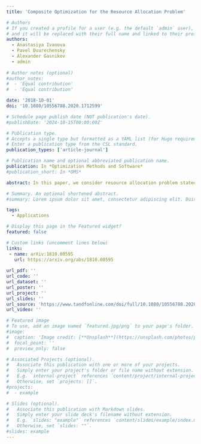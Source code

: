 ```yaml
---
title: 'Composite Optimization for the Resource Allocation Problem'

# Authors
# If you created a profile for a user (e.g. the default `admin` user), write the username (folder name) here
# and it will be replaced with their full name and linked to their profile.
authors:
  - Anastasiya Ivanova
  - Pavel Dvurechensky
  - Alexander Gasnikov
  - admin
  
# Author notes (optional)
#author_notes:
#  - 'Equal contribution'
#  - 'Equal contribution'

date: '2018-10-01'
doi: '10.1080/10556788.2020.1712599'

# Schedule page publish date (NOT publication's date).
#publishDate: '2024-10-15T00:00:00Z'

# Publication type.
# Accepts a single type but formatted as a YAML list (for Hugo requirements).
# Enter a publication type from the CSL standard.
publication_types: ['article-journal']

# Publication name and optional abbreviated publication name.
publication: In *Optimization Methods and Software* 
#publication_short: In *OMS*

abstract: In this paper, we consider resource allocation problem stated as a convex minimization problem with linear constraints. To solve this problem, we use gradient and accelerated gradient descent applied to the dual problem and prove the convergence rate both for the primal iterates and the dual iterates. We obtain faster convergence rates than the ones known in the literature. We also provide economic interpretation for these two methods. This means that iterations of the algorithms naturally correspond to the process of price and production adjustment in order to obtain the desired production volume in the economy. Overall, we show how these actions of the economic agents lead the whole system to the equilibrium.

# Summary. An optional shortened abstract.
#summary: Lorem ipsum dolor sit amet, consectetur adipiscing elit. Duis posuere tellus ac convallis placerat. Proin tincidunt magna sed ex sollicitudin condimentum.

tags:
  - Applications

# Display this page in the Featured widget?
featured: false

# Custom links (uncomment lines below)
links:
 - name: arXiv:1810.00595
   url: https://arxiv.org/abs/1810.00595
   
url_pdf: ''
url_code: ''
url_dataset: ''
url_poster: ''
url_project: ''
url_slides: ''
url_source: 'https://www.tandfonline.com/doi/full/10.1080/10556788.2020.1712599'
url_video: ''

# Featured image
# To use, add an image named `featured.jpg/png` to your page's folder.
#image:
#  caption: 'Image credit: [**Unsplash**](https://unsplash.com/photos/pLCdAaMFLTE)'
#  focal_point: ''
#  preview_only: false

# Associated Projects (optional).
#   Associate this publication with one or more of your projects.
#   Simply enter your project's folder or file name without extension.
#   E.g. `internal-project` references `content/project/internal-project/index.md`.
#   Otherwise, set `projects: []`.
#projects:
#  - example

# Slides (optional).
#   Associate this publication with Markdown slides.
#   Simply enter your slide deck's filename without extension.
#   E.g. `slides: "example"` references `content/slides/example/index.md`.
#   Otherwise, set `slides: ""`.
#slides: example
---
```

